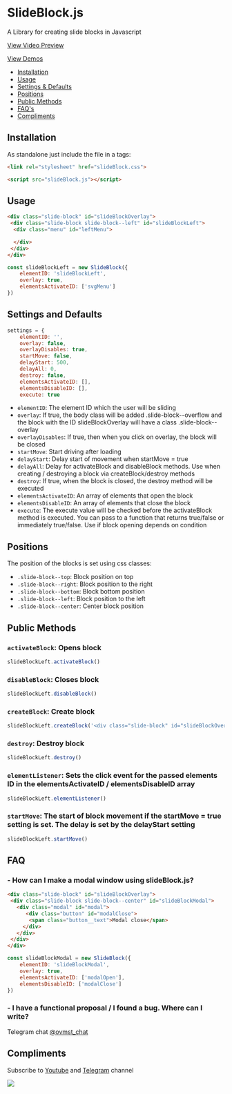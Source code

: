 # SlideBlock.js
A Library for creating slide blocks in Javascript

<a href="https://youtu.be/ZXxg2TFTx10" target="_blank">View Video Preview</a>

<a href="https://leobrn.github.io/SlideBlock/" target="_blank">View Demos</a>

* [Installation](#installation)
* [Usage](#usage)
* [Settings &amp; Defaults](#settings-and-defaults)
* [Positions](#positions)
* [Public Methods](#public-methods)
* [FAQ's](#faq)
* [Compliments](#compliments)

## Installation

As standalone just include the file in a tags:

```html
<link rel="stylesheet" href="slideBlock.css">

<script src="slideBlock.js"></script>
```

## Usage

```html
<div class="slide-block" id="slideBlockOverlay">
 <div class="slide-block slide-block--left" id="slideBlockLeft">
  <div class="menu" id="leftMenu">

  </div>
 </div>
</div>
```
```javascript
const slideBlockLeft = new SlideBlock({
    elementID: 'slideBlockLeft',
    overlay: true,
    elementsActivateID: ['svgMenu']
})
```

## Settings and Defaults

```javascript
settings = {
    elementID: '',
    overlay: false,
    overlayDisables: true,
    startMove: false,
    delayStart: 500,
    delayAll: 0,
    destroy: false,
    elementsActivateID: [],
    elementsDisableID: [],
    execute: true
```

* `elementID`: The element ID which the user will be sliding
* `overlay`: If true, the body class will be added .slide-block--overflow and the block with the ID slideBlockOverlay will have a class .slide-block--overlay
* `overlayDisables`: If true, then when you click on overlay, the block will be closed
* `startMove`: Start driving after loading 
* `delayStart`: Delay start of movement when startMove = true
* `delayAll`: Delay for activateBlock and disableBlock methods. Use when creating / destroying a block via createBlock/destroy methods
* `destroy`: If true, when the block is closed, the destroy method will be executed
* `elementsActivateID`: An array of elements that open the block 
* `elementsDisableID`: An array of elements that close the block
* `execute`: The execute value will be checked before the activateBlock method is executed. You can pass to a function that returns true/false or immediately true/false. Use if block opening depends on condition  

## Positions

The position of the blocks is set using css classes:

* `.slide-block--top`: Block position on top
* `.slide-block--right`: Block position to the right
* `.slide-block--bottom`: Block bottom position 
* `.slide-block--left`: Block position to the left
* `.slide-block--center`: Сenter block position

## Public Methods

### `activateBlock`: Opens block

```javascript
slideBlockLeft.activateBlock()
```
### `disableBlock`: Closes block

```javascript
slideBlockLeft.disableBlock()
```
### `createBlock`: Create block

```javascript
slideBlockLeft.createBlock('<div class="slide-block" id="slideBlockOverlay"><div class="slide-block slide-block--left" id="slideBlockLeft">...</div></div>', '.header')
```
### `destroy`: Destroy block

```javascript
slideBlockLeft.destroy()
```

### `elementListener`: Sets the click event for the passed elements ID in the elementsActivateID / elementsDisableID array 

```javascript
slideBlockLeft.elementListener()
```

### `startMove`: The start of block movement if the startMove = true setting is set. The delay is set by the delayStart setting

```javascript
slideBlockLeft.startMove()
```
## FAQ

### - How can I make a modal window using slideBlock.js?

```html
<div class="slide-block" id="slideBlockOverlay">
 <div class="slide-block slide-block--center" id="slideBlockModal">
   <div class="modal" id="modal">
      <div class="button" id="modalClose">
       <span class="button__text">Modal close</span>
     </div>
   </div>
 </div>
</div>
```

```javascript
const slideBlockModal = new SlideBlock({
    elementID: 'slideBlockModal',
    overlay: true,
    elementsActivateID: ['modalOpen'],
    elementsDisableID: ['modalClose']
})
```
### - I have a functional proposal / I found a bug. Where can I write?

Telegram chat <a href="https://t.me/ovmst_chat" target="_blank">@ovmst_chat</a>

## Compliments

Subscribe to <a href="https://www.youtube.com/channel/UCkgcvGx_z49fiHJ_aiHAp3g?view_as=subscriber" target="_blank">Youtube</a> and <a href="https://t.me/ovmst" target="_blank">Telegram</a> channel

<a href="https://www.youtube.com/channel/UCkgcvGx_z49fiHJ_aiHAp3g?view_as=subscriber" target="_blank"><img src="https://i.ibb.co/sV96kqK/Subscribe.png"></a>
